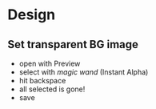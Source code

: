Design
======

## Set transparent BG image

- open with Preview
- select with _magic wand_ (Instant Alpha)
- hit backspace
- all selected is gone!
- save